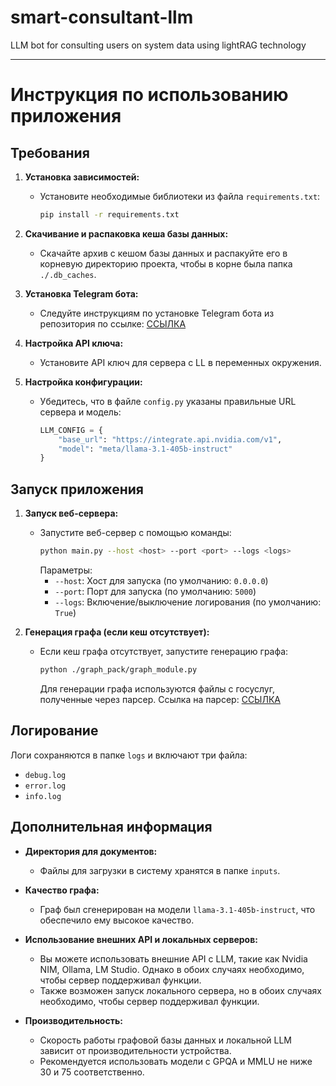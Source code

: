 # smart-consultant-llm
LLM bot for consulting users on system data using lightRAG technology

---

# Инструкция по использованию приложения

## Требования

1. **Установка зависимостей:**
   - Установите необходимые библиотеки из файла `requirements.txt`:
     ```sh
     pip install -r requirements.txt
     ```

2. **Скачивание и распаковка кеша базы данных:**
   - Скачайте архив с кешом базы данных и распакуйте его в корневую директорию проекта, чтобы в корне была папка `./.db_caches`.

3. **Установка Telegram бота:**
   - Следуйте инструкциям по установке Telegram бота из репозитория по ссылке: [ССЫЛКА](#)

4. **Настройка API ключа:**
   - Установите API ключ для сервера с LL в переменных окружения.

5. **Настройка конфигурации:**
   - Убедитесь, что в файле `config.py` указаны правильные URL сервера и модель:
     ```python
     LLM_CONFIG = {
         "base_url": "https://integrate.api.nvidia.com/v1",
         "model": "meta/llama-3.1-405b-instruct"
     }
     ```

## Запуск приложения

1. **Запуск веб-сервера:**
   - Запустите веб-сервер с помощью команды:
     ```sh
     python main.py --host <host> --port <port> --logs <logs>
     ```
     Параметры:
     - `--host`: Хост для запуска (по умолчанию: `0.0.0.0`)
     - `--port`: Порт для запуска (по умолчанию: `5000`)
     - `--logs`: Включение/выключение логирования (по умолчанию: `True`)

2. **Генерация графа (если кеш отсутствует):**
   - Если кеш графа отсутствует, запустите генерацию графа:
     ```sh
     python ./graph_pack/graph_module.py
     ```
     Для генерации графа используются файлы с госуслуг, полученные через парсер. Ссылка на парсер: [ССЫЛКА](#)

## Логирование

Логи сохраняются в папке `logs` и включают три файла:
- `debug.log`
- `error.log`
- `info.log`

## Дополнительная информация

- **Директория для документов:**
  - Файлы для загрузки в систему хранятся в папке `inputs`.

- **Качество графа:**
  - Граф был сгенерирован на модели `llama-3.1-405b-instruct`, что обеспечило ему высокое качество.

- **Использование внешних API и локальных серверов:**
  - Вы можете использовать внешние API с LLM, такие как Nvidia NIM, Ollama, LM Studio. Однако в обоих случаях необходимо, чтобы сервер поддерживал функции.
  - Также возможен запуск локального сервера, но в обоих случаях необходимо, чтобы сервер поддерживал функции.

- **Производительность:**
  - Скорость работы графовой базы данных и локальной LLM зависит от производительности устройства.
  - Рекомендуется использовать модели с GPQA и MMLU не ниже 30 и 75 соответственно.

